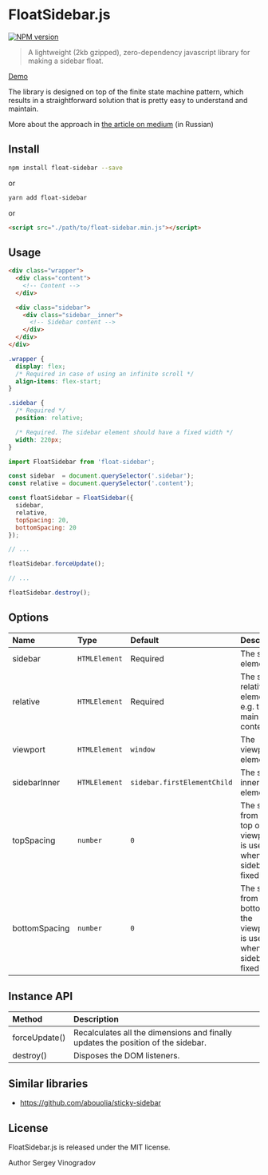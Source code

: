 # FloatSidebar.js
[![NPM version](https://img.shields.io/npm/v/float-sidebar.svg?style=flat)](https://www.npmjs.org/package/float-sidebar)

> A lightweight (2kb gzipped), zero-dependency javascript library for making a sidebar float.

[Demo](https://jsfiddle.net/vursen/cj4erfnj/41/)

The library is designed on top of the finite state machine pattern, which results in a straightforward solution that is pretty easy to understand and maintain.

More about the approach in [the article on medium](https://medium.com/@vursen/state-machine-for-sticky-blocks-70ca0bf4ee97) (in Russian)

## Install

```bash
npm install float-sidebar --save
```
or
```bash
yarn add float-sidebar
```
or
```html
<script src="./path/to/float-sidebar.min.js"></script>
```

## Usage

```html
<div class="wrapper">
  <div class="content">
    <!-- Content -->
  </div>

  <div class="sidebar">
    <div class="sidebar__inner">
      <!-- Sidebar content -->
    </div>
  </div>
</div>
```

```css
.wrapper {
  display: flex;
  /* Required in case of using an infinite scroll */
  align-items: flex-start;
}

.sidebar {
  /* Required */
  position: relative;

  /* Required. The sidebar element should have a fixed width */
  width: 220px;
}
```

```javascript
import FloatSidebar from 'float-sidebar';

const sidebar  = document.querySelector('.sidebar');
const relative = document.querySelector('.content');

const floatSidebar = FloatSidebar({
  sidebar,
  relative,
  topSpacing: 20,
  bottomSpacing: 20
});

// ...

floatSidebar.forceUpdate();

// ...

floatSidebar.destroy();
```

## Options

| Name          | Type          | Default                     | Description      |
|:------------- |:------------- |:--------------------------- | ---------------- |
| sidebar       | `HTMLElement` | Required                    | The sidebar element |
| relative      | `HTMLElement` | Required                    | The sidebar relative element, e.g. the main content |
| viewport      | `HTMLElement` | `window`                    | The viewport element |
| sidebarInner  | `HTMLElement` | `sidebar.firstElementChild` | The sidebar inner element |
| topSpacing    | `number`      | `0`                         | The space from the top of the viewport. It is used when the sidebar is fixed. |
| bottomSpacing | `number`      | `0`                         | The space from the bottom of the viewport. It is used when the sidebar is fixed. |

## Instance API

| Method        | Description   |
|:------------- |:------------- |
| forceUpdate() | Recalculates all the dimensions and finally updates the position of the sidebar. |
| destroy()     | Disposes the DOM listeners. |


## Similar libraries

- https://github.com/abouolia/sticky-sidebar

## License

FloatSidebar.js is released under the MIT license.

Author Sergey Vinogradov
